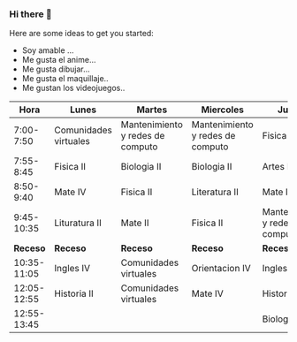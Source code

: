 ### Hi there 👋



Here are some ideas to get you started:

- Soy amable ...
- Me gusta el anime...
- Me gusta dibujar...
- Me gusta el maquillaje..
- Me gustan los videojuegos..


| Hora        | Lunes                 | Martes                           | Miercoles                        | Jueves                           | Viernes                          |
|-------------|-----------------------|----------------------------------|----------------------------------|----------------------------------|----------------------------------|
| 7:00-7:50   | Comunidades virtuales | Mantenimiento y redes de computo | Mantenimiento y redes de computo | Fisica II                        | Mantenimiento y redes de computo |
| 7:55-8:45   | Fisica II             | Biologia II                      | Biologia II                      | Artes IV                         | Biologia II                           |
| 8:50-9:40   | Mate IV               | Fisica II                        | Literatura II                    | Mate IV                          | Mate II                          |
| 9:45-10:35  | Lituratura II         | Mate II                          | Fisica II                        | Mantenimiento y redes de computo | Fisica II                        |
| **Receso**  | **Receso**            | **Receso**                       | **Receso**                       | **Receso**                       | **Receso**                       |
| 10:35-11:05 | Ingles IV             | Comunidades virtuales            | Orientacion IV                   | Ingles IV                        | Historia II                      |
| 12:05-12:55 | Historia II           | Comunidades virtuales            | Mate IV                          | Historia II                      | Literatura II                    |
| 12:55-13:45 |                       |                                  |                                  | Biologia II                      | Ingles IV                        |

